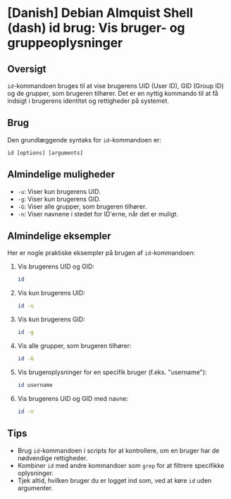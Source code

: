 # [Danish] Debian Almquist Shell (dash) id brug: Vis bruger- og gruppeoplysninger

## Oversigt
`id`-kommandoen bruges til at vise brugerens UID (User ID), GID (Group ID) og de grupper, som brugeren tilhører. Det er en nyttig kommando til at få indsigt i brugerens identitet og rettigheder på systemet.

## Brug
Den grundlæggende syntaks for `id`-kommandoen er:

```
id [options] [arguments]
```

## Almindelige muligheder
- `-u`: Viser kun brugerens UID.
- `-g`: Viser kun brugerens GID.
- `-G`: Viser alle grupper, som brugeren tilhører.
- `-n`: Viser navnene i stedet for ID'erne, når det er muligt.

## Almindelige eksempler
Her er nogle praktiske eksempler på brugen af `id`-kommandoen:

1. Vis brugerens UID og GID:
   ```bash
   id
   ```

2. Vis kun brugerens UID:
   ```bash
   id -u
   ```

3. Vis kun brugerens GID:
   ```bash
   id -g
   ```

4. Vis alle grupper, som brugeren tilhører:
   ```bash
   id -G
   ```

5. Vis brugeroplysninger for en specifik bruger (f.eks. "username"):
   ```bash
   id username
   ```

6. Vis brugerens UID og GID med navne:
   ```bash
   id -n
   ```

## Tips
- Brug `id`-kommandoen i scripts for at kontrollere, om en bruger har de nødvendige rettigheder.
- Kombiner `id` med andre kommandoer som `grep` for at filtrere specifikke oplysninger.
- Tjek altid, hvilken bruger du er logget ind som, ved at køre `id` uden argumenter.
